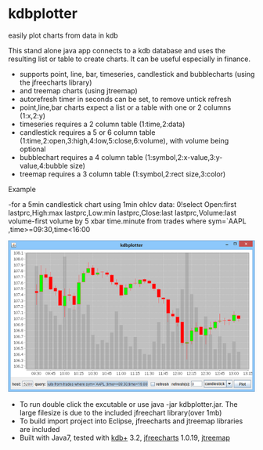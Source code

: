 # kdbplotter
easily plot charts from data in kdb

This stand alone java app connects to a kdb database and uses the resulting
list or table to create charts. It can be useful especially in finance.

- supports point, line, bar, timeseries, candlestick and bubblecharts (using the jfreecharts library)
- and treemap charts (using jtreemap)
- autorefresh timer in seconds can be set, to remove untick refresh
- point,line,bar charts expect a list or a table with one or 2 columns (1:x,2:y)
- timeseries requires a 2 column table (1:time,2:data)
- candlestick requires a 5 or 6 column table (1:time,2:open,3:high,4:low,5:close,6:volume), with volume being optional
- bubblechart requires a 4 column table (1:symbol,2:x-value,3:y-value,4:bubble size)
- treemap requires a 3 column table (1:symbol,2:rect size,3:color)

Example

-for a 5min candlestick chart using 1min ohlcv data: 
0!select Open:first lastprc,High:max lastprc,Low:min lastprc,Close:last lastprc,Volume:last volume-first volume by 5 xbar time.minute from trades where sym=`AAPL ,time>=09:30,time<16:00

![<oocalc image>](https://github.com/mfgc76/kdbplotter/blob/master/img/kdbplotter1.png)

- To run double click the excutable or use java -jar kdbplotter.jar. The large filesize is due to the included jfreechart library(over 1mb)
- To build import project into Eclipse, jfreecharts and jtreemap libraries are included
- Built with Java7, tested with [kdb+](https://kx.com/) 3.2, [jfreecharts](http://www.jfree.org/jfreechart/) 1.0.19, [jtreemap](http://jtreemap.sourceforge.net/)
